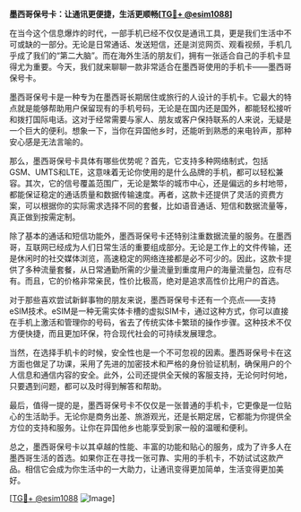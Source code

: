 **墨西哥保号卡：让通讯更便捷，生活更顺畅[[TG💪+ @esim1088](https://t.me/s/esim1088)]**

在当今这个信息爆炸的时代，一部手机已经不仅仅是通讯工具，更是我们生活中不可或缺的一部分。无论是日常通话、发送短信，还是浏览网页、观看视频，手机几乎成了我们的“第二大脑”。而在海外生活的朋友们，拥有一张适合自己的手机卡显得尤为重要。今天，我们就来聊聊一款非常适合在墨西哥使用的手机卡——墨西哥保号卡。

墨西哥保号卡是一种专为在墨西哥长期居住或旅行的人设计的手机卡。它最大的特点就是能够帮助用户保留现有的手机号码，无论是在国内还是国外，都能轻松接听和拨打国际电话。这对于经常需要与家人、朋友或客户保持联系的人来说，无疑是一个巨大的便利。想象一下，当你在异国他乡时，还能听到熟悉的来电铃声，那种安心感是无法言喻的。

那么，墨西哥保号卡具体有哪些优势呢？首先，它支持多种网络制式，包括GSM、UMTS和LTE，这意味着无论你使用的是什么品牌的手机，都可以轻松兼容。其次，它的信号覆盖范围广，无论是繁华的城市中心，还是偏远的乡村地带，都能保证稳定的通话质量和数据传输速度。再者，这款卡还提供了灵活的资费方案，可以根据你的实际需求选择不同的套餐，比如语音通话、短信和数据流量等，真正做到按需定制。

除了基本的通话和短信功能外，墨西哥保号卡还特别注重数据流量的服务。在墨西哥，互联网已经成为人们日常生活的重要组成部分。无论是工作上的文件传输，还是休闲时的社交媒体浏览，高速稳定的网络连接都是必不可少的。因此，这款卡提供了多种流量套餐，从日常通勤所需的少量流量到重度用户的海量流量包，应有尽有。而且，它的价格非常亲民，性价比极高，绝对是追求高性价比用户的首选。

对于那些喜欢尝试新鲜事物的朋友来说，墨西哥保号卡还有一个亮点——支持eSIM技术。eSIM是一种无需实体卡槽的虚拟SIM卡，通过这种方式，你可以直接在手机上激活和管理你的号码，省去了传统实体卡繁琐的操作步骤。这种技术不仅方便快捷，而且更加环保，符合现代社会的可持续发展理念。

当然，在选择手机卡的时候，安全性也是一个不可忽视的因素。墨西哥保号卡在这方面也做足了功课，采用了先进的加密技术和严格的身份验证机制，确保用户的个人信息和通信内容的安全。此外，公司还提供全天候的客服支持，无论何时何地，只要遇到问题，都可以及时得到解答和帮助。

最后，值得一提的是，墨西哥保号卡不仅仅是一张普通的手机卡，它更像是一位贴心的生活助手。无论你是商务出差、旅游观光，还是长期定居，它都能为你提供全方位的支持和服务。让你在异国他乡也能享受到家一般的温暖和便利。

总之，墨西哥保号卡以其卓越的性能、丰富的功能和贴心的服务，成为了许多人在墨西哥生活的首选。如果你正在寻找一张可靠、实用的手机卡，不妨试试这款产品。相信它会成为你生活中的一大助力，让通讯变得更加简单，生活变得更加美好。

[[TG💪+ @esim1088](https://t.me/s/esim1088) ![Image](https://i.postimg.cc/4NQfJmqS/Snipaste-2025-05-13-00-14-12.png)]